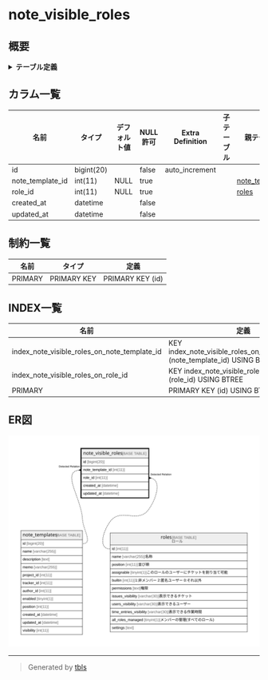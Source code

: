 # note_visible_roles

## 概要

<details>
<summary><strong>テーブル定義</strong></summary>

```sql
CREATE TABLE `note_visible_roles` (
  `id` bigint(20) NOT NULL AUTO_INCREMENT,
  `note_template_id` int(11) DEFAULT NULL,
  `role_id` int(11) DEFAULT NULL,
  `created_at` datetime NOT NULL,
  `updated_at` datetime NOT NULL,
  PRIMARY KEY (`id`),
  KEY `index_note_visible_roles_on_note_template_id` (`note_template_id`),
  KEY `index_note_visible_roles_on_role_id` (`role_id`)
) ENGINE=InnoDB DEFAULT CHARSET=utf8mb4 COLLATE=utf8mb4_general_ci
```

</details>

## カラム一覧

| 名前               | タイプ        | デフォルト値       | NULL許可   | Extra Definition | 子テーブル      | 親テーブル                               | コメント     |
| ---------------- | ---------- | ------------ | -------- | ---------------- | ---------- | ----------------------------------- | -------- |
| id               | bigint(20) |              | false    | auto_increment   |            |                                     |          |
| note_template_id | int(11)    | NULL         | true     |                  |            | [note_templates](note_templates.md) |          |
| role_id          | int(11)    | NULL         | true     |                  |            | [roles](roles.md)                   |          |
| created_at       | datetime   |              | false    |                  |            |                                     |          |
| updated_at       | datetime   |              | false    |                  |            |                                     |          |

## 制約一覧

| 名前      | タイプ         | 定義               |
| ------- | ----------- | ---------------- |
| PRIMARY | PRIMARY KEY | PRIMARY KEY (id) |

## INDEX一覧

| 名前                                           | 定義                                                                              |
| -------------------------------------------- | ------------------------------------------------------------------------------- |
| index_note_visible_roles_on_note_template_id | KEY index_note_visible_roles_on_note_template_id (note_template_id) USING BTREE |
| index_note_visible_roles_on_role_id          | KEY index_note_visible_roles_on_role_id (role_id) USING BTREE                   |
| PRIMARY                                      | PRIMARY KEY (id) USING BTREE                                                    |

## ER図

![er](note_visible_roles.svg)

---

> Generated by [tbls](https://github.com/k1LoW/tbls)
